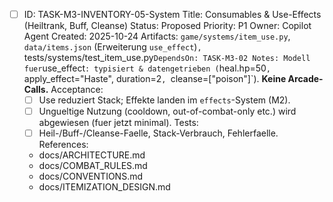 - [ ] ID: TASK-M3-INVENTORY-05-System
  Title: Consumables & Use-Effects (Heiltrank, Buff, Cleanse)
  Status: Proposed
  Priority: P1
  Owner: Copilot Agent
  Created: 2025-10-24
  Artifacts: `game/systems/item_use.py`, `data/items.json` (Erweiterung `use_effect`)`, `tests/systems/test_item_use.py`
  DependsOn: TASK-M3-02
  Notes:
  Modell fuer `use_effect`: typisiert & datengetrieben (`heal.hp=50`, `apply_effect="Haste", duration=2`, `cleanse=["poison"]`). **Keine Arcade-Calls.**
  Acceptance:
  - [ ] Use reduziert Stack; Effekte landen im `effects`-System (M2).
  - [ ] Ungueltige Nutzung (cooldown, out-of-combat-only etc.) wird abgewiesen (fuer jetzt minimal).
  Tests:
  - [ ] Heil-/Buff-/Cleanse-Faelle, Stack-Verbrauch, Fehlerfaelle.
  References:
  - docs/ARCHITECTURE.md
  - docs/COMBAT_RULES.md
  - docs/CONVENTIONS.md
  - docs/ITEMIZATION_DESIGN.md

